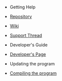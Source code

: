 * Getting Help
 * [Repository](https://github.com/Mykezero/EasyFarm)
 * [Wiki](https://github.com/Mykezero/EasyFarm/wiki)
 * [Support Thread](http://www.ffevo.net/topic/3137-easyfarm/)

* Developer's Guide
 * [Developer's Page](https://github.com/Mykezero/EasyFarm/wiki/Developer%27s-Page)

* Updating the program
 * [Compiling the program](https://github.com/EasyFarm/EasyFarm/wiki/Compiling-the-program)